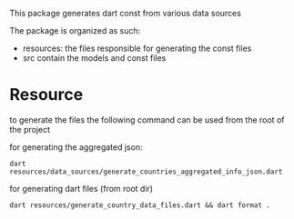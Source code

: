 

This package generates dart const from various data sources

The package is organized as such:

 - resources: the files responsible for generating the const files
 - src contain the models and const files

# Resource

to generate the files the following command can be used from the root of the project

for generating the aggregated json:

`dart resources/data_sources/generate_countries_aggregated_info_json.dart`

for generating dart files (from root dir)

`dart resources/generate_country_data_files.dart && dart format .`



